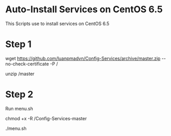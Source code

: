 # Auto-Install Services on CentOS 6.5
  This Scripts use to install services on CentOS 6.5 
# Step 1
wget https://github.com/luanpmadvn/Config-Services/archive/master.zip --no-check-certificate -P /

unzip /master

# Step 2

Run menu.sh
  
chmod +x -R /Config-Services-master
  
./menu.sh

